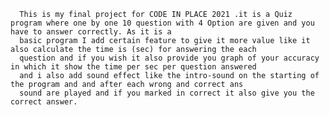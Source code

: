      This is my final project for CODE IN PLACE 2021 .it is a Quiz program where one by one 10 question with 4 Option are given and you have to answer correctly. As it is a 
      basic program I add certain feature to give it more value like it also calculate the time is (sec) for answering the each 
      question and if you wish it also provide you graph of your accuracy in which it show the time per sec per question answered
      and i also add sound effect like the intro-sound on the starting of the program and and after each wrong and correct ans
      sound are played and if you marked in correct it also give you the correct answer.
